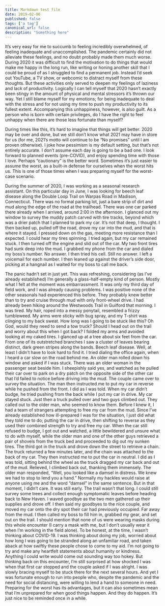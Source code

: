 ```yaml
---
title: Markdown test file
date: 2019-02-06
published: false
tags: ['a tag']
canonical_url: false
description: "Something here"
---
```


It’s very easy for me to succumb to feeling incredibly overwhelmed, of feeling inadequate and unaccomplished. The pandemic certainly did not alleviate these feelings, and no doubt probably made them much worse. During 2020 it was difficult to find the motivation to do things that would make me happy in the long run, like writing or honing another skill that I could be proud of as I struggled to find a permanent job. Instead I’d seek out YouTube, a TV show, or webcomic to distract myself from these thoughts. But these activities only served to deepen my feelings of laziness and lack of productivity. Logically I can tell myself that 2020 hasn’t exactly been stingy in the amount of physical and mental stressors it’s thrown our way. Yet I still blame myself for my emotions; for being inadequate to deal with the stress and for not using my time to push my productivity to its fullest extent. Accompanying this unhappiness, however, is also guilt. As a person who is born with certain privileges, do I have the right to feel unhappy when there are those less fortunate than myself?

During times like this, it’s hard to imagine that things will get better. 2020 may be over and done, but we still don’t know what 2021 may have in store for us (for me, 2021’s motto will continue to be “No promises” until I am proven otherwise). I joke how pessimism is my default setting, but that’s not entirely accurate. I don’t assume each day is going to be a bad one. I look forward to planned events (pre-COVID), and enjoy spending time with those I love. Perhaps “cautionary” is the better word. Sometimes it’s just easier to assume the worst, as a built-in defense for ourselves when the worst hits us. This is one of those times when I was preparing myself for the worst-case scenario.

During the summer of 2020, I was working as a seasonal research assistant. On this particular day in June, I was looking for beech leaf disease along the Double Loop Trail on Warpas Road in Madison, Connecticut. There was no formal parking lot, just a bare strip of dirt and mud along the edge of the road at the trailhead. There was one car parked there already when I arrived, around 2:00 in the afternoon.
I glanced out my window to survey the muddy patch carved with tire tracks, beyond which was a drier patch that I planned to park my car. It’s not that deep, I thought. I then backed up, pulled off the road, drove my car into the mud, and that is where it stayed. I pressed down on the gas, meeting more resistance than I expected. I could hear my tires spinning. I tried again, but my car remained stuck. I then turned off the engine and slid out of the car. My two front tires had sunk deep into the mud.
I grabbed my phone from the car and dialed my boss’s number. No answer. I then tried his cell. Still no answer. I left a voicemail for each number. I then leaned up against the driver’s side door, picking at a hangnail as I waited for my boss to call me back.


The panic hadn’t set in just yet. This was refreshing, considering (as I’ve already established) I’m generally a glass-half-empty kind of person. Mostly what I felt at the moment was embarrassment. It was only my third day of field work, and I was already causing problems. I was positive none of the other seasonals had experienced this before. They probably knew better than to try and cruise through mud with only front-wheel drive. I had already been hiking around the Westwoods Trail in Guilford that morning. I was tired. My hair, roped into a messy ponytail, resembled a frizzy tumbleweed. My arms were sticky with bug spray, and my T-shirt was clinging to my back sweat.
How long was I going to be stuck like this? Oh God, would they need to send a tow truck? Should I head out on the trail and worry about this when I got back?
I folded my arms and avoided looking at my caked tires. I glanced up at a tree about six feet from the car. From one of its outstretched branches I saw a cluster of leaves bearing distinct, dark green stripes along the bands. Beech leaf disease. Well, at least I didn’t have to look hard to find it.
I tried dialing the office again, when I heard a car slow on the road behind me. An older man rolled down his window and asked if I was stuck. There was an older woman in the passenger seat beside him. I sheepishly said yes, and watched as he pulled their car over to park on a dry patch on the opposite side of the other car that I’d failed to notice before driving into the mud.
The couple came over to survey the situation. The man then instructed me to put my car in reverse while he pushed from the front. I did as I was told. When my car didn’t budge, he tried pushing from the back while I put my car in drive. My car stayed stuck. Just then a truck pulled over and two guys climbed out. They called out to the older man, who seemed to know them. Before I knew it, I had a team of strangers attempting to free my car from the mud. Since I’ve already established how ill-prepared I was for the situation, I just did what they told me to do; putting the car in drive, then shifting to reverse as they used their combined strength to try and free my car. When the car still refused to budge, I got out and watched, a little bewildered and unsure what to do with myself, while the older man and one of the other guys retrieved a pair of shovels from the truck bed and proceeded to dig out my sunken tires. The third got in the truck and drove down the street to retrieve a chain.
The truck returned a few minutes later, and the chain was attached to the back of my car. They then instructed me to put the car in neutral. I did as I was told, sitting behind the wheel as the truck dragged my car back and out of the mud. Relieved, I climbed back out, thanking them immensely. The older man responded, “Well, you looked like a damsel in distress. We knew we had to stop to lend you a hand.”
Normally my hackles would raise at anyone using me and the word “damsel” in the same sentence. But in that moment, I didn’t care. It was still early. The trail wasn’t that long. I could still survey some trees and collect enough symptomatic leaves before heading back to New Haven. I waved goodbye as the two men gathered up their supplies and drove off. I then said my goodbyes to the nice couple, and moved my car onto the dry spot their car had previously occupied. Far away from the mud. I then called my boss to fill him in, grabbed my gear, and set out on the trail.
I should mention that none of us were wearing masks during this whole encounter (I carry a mask with me, but I don’t usually wear it when I’m working in the field alone). To be honest, at the time, I wasn’t thinking about COVID-19. I was thinking about doing my job, worried about how long I was going to be stranded along an unfamiliar road, and taken aback at how swiftly these people chose to come to my aid.
I’m not going to try and make any heartfelt statements about humanity or kindness. Anything I could write would come out sounding way too hokey. But thinking back on this encounter, I’m still surprised at how shocked I was when that first car stopped and the couple asked if I was alright. I was slowly bracing myself to be stuck there for the next several hours. And yet I was fortunate enough to run into people who, despite the pandemic and the need for social distancing, were willing to lend a hand to someone in need.
Preparing for the worst has its advantages, but it can also sometimes mean that I’m unprepared for when good things happen. And they do happen. It’s just nice to be reminded once in a while.
